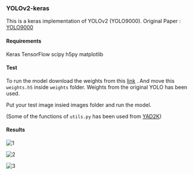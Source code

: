 ### YOLOv2-keras

This is a keras implementation of YOLOv2 (YOLO9000). Original Paper : [YOLO9000](https://arxiv.org/abs/1612.08242)

#### Requirements

Keras
TensorFlow
scipy
h5py
matplotlib

#### Test

To run the model download the weights from this [link](https://drive.google.com/drive/folders/1WjjuImQB0WbweNsbMcaOWSdqVFCKayS3) . And move this `weights.h5` inside `weights` folder. Weights from the original YOLO has been used.

Put your test image insied images folder and run the model.

(Some of the functions of `utils.py` has been used from [YAD2K](https://github.com/allanzelener/YAD2K))

#### Results

![1](https://github.com/ashishkg0022/YOLOv2-keras/blob/master/output_images/test_person.jpg)

![2](https://github.com/ashishkg0022/YOLOv2-keras/blob/master/output_images/test_cars_2.jpg)

![3](https://github.com/ashishkg0022/YOLOv2-keras/blob/master/output_images/test_giraffe.jpg)

